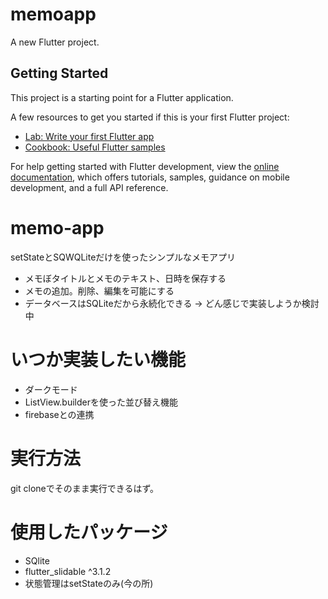 # memoapp

A new Flutter project.

## Getting Started

This project is a starting point for a Flutter application.

A few resources to get you started if this is your first Flutter project:

- [Lab: Write your first Flutter app](https://docs.flutter.dev/get-started/codelab)
- [Cookbook: Useful Flutter samples](https://docs.flutter.dev/cookbook)

For help getting started with Flutter development, view the
[online documentation](https://docs.flutter.dev/), which offers tutorials,
samples, guidance on mobile development, and a full API reference.
# memo-app
setStateとSQWQLiteだけを使ったシンプルなメモアプリ
- メモぼタイトルとメモのテキスト、日時を保存する
- メモの追加。削除、編集を可能にする
-  データベースはSQLiteだから永続化できる -> どん感じで実装しようか検討中
# いつか実装したい機能
- ダークモード
- ListView.builderを使った並び替え機能
- firebaseとの連携
# 実行方法
git cloneでそのまま実行できるはず。
# 使用したパッケージ
- SQlite
- flutter_slidable ^3.1.2
- 状態管理はsetStateのみ(今の所)
